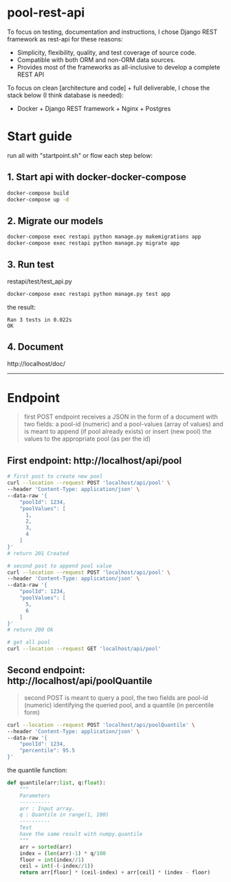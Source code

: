 # pool-rest-api


To focus on testing, documentation and instructions, I chose Django REST framework as rest-api for these reasons:
- Simplicity, flexibility, quality, and test coverage of source code.
- Compatible with both ORM and non-ORM data sources.
- Provides most of the frameworks as all-inclusive to develop a complete REST API

To focus on clean [architecture and code] + full deliverable, I chose the stack below (I think database is needed):
- Docker + Django REST framework + Nginx + Postgres



# Start guide

run all with "startpoint.sh" or flow each step below:

## 1. Start api with docker-docker-compose
```bash
docker-compose build
docker-compose up -d
```

## 2. Migrate our models
```bash
docker-compose exec restapi python manage.py makemigrations app
docker-compose exec restapi python manage.py migrate app
```



## 3. Run test
restapi/test/test_api.py

```sh
docker-compose exec restapi python manage.py test app
```
the result:
```
Ran 3 tests in 0.022s
OK
```

## 4. Document
http://localhost/doc/



---------
# Endpoint 

> first POST endpoint receives a JSON in the form of a document with two fields: a pool-id (numeric) and a pool-values (array of values) and is meant to append (if pool already exists) or insert (new pool) the values to the appropriate pool (as per the id)


## First endpoint: http://localhost/api/pool

```bash
# first post to create new pool
curl --location --request POST 'localhost/api/pool' \
--header 'Content-Type: application/json' \
--data-raw '{
    "poolId": 1234,
    "poolValues": [
      1,
      2,
      3,
      4
    ]
}'
# return 201 Created
```

```bash
# second post to append pool value
curl --location --request POST 'localhost/api/pool' \
--header 'Content-Type: application/json' \
--data-raw '{
    "poolId": 1234,
    "poolValues": [
      5,
      6
    ]
}'
# return 200 Ok
```

```bash
# get all pool
curl --location --request GET 'localhost/api/pool'
```

## Second endpoint: http://localhost/api/poolQuantile
> second POST is meant to query a pool, the two fields are pool-id (numeric) identifying the queried pool, and a quantile (in percentile form)

```bash
curl --location --request POST 'localhost/api/poolQuantile' \
--header 'Content-Type: application/json' \
--data-raw '{
    "poolId": 1234,
    "percentile": 95.5
}'
```

the quantile function:

```python
def quantile(arr:list, q:float):
    """
    Parameters
    ----------
    arr : Input array.
    q : Quantile in range(1, 100) 
    ----------
    Test
    have the same result with numpy.quantile
    """
    arr = sorted(arr)
    index = (len(arr)-1) * q/100
    floor = int(index//1)
    ceil = int(-(-index//1))
    return arr[floor] * (ceil-index) + arr[ceil] * (index - floor)
```

